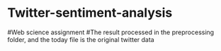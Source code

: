 # Twitter-sentiment-analysis
#Web science assignment
#The result processed in the preprocessing folder, and the today file is the original twitter data
